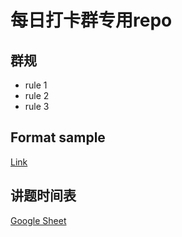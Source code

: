 # 每日打卡群专用repo

## 群规
- rule 1
- rule 2
- rule 3

## Format sample
[Link](weekly/week_2022_05_18/Max)

## 讲题时间表
[Google Sheet](https://docs.google.com/spreadsheets/d/1sGB2FuVGy0NON_4P1232nZUTCfn-UB9zhjlsCH0LLM8/edit?usp=sharing)